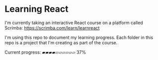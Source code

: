 # Learning React

I'm currently taking an interactive React course on a platform called Scrimba: https://scrimba.com/learn/learnreact

I'm using this repo to document my learning progress. Each folder in this repo is a project that I'm creating as part of the course.

Current progress: ▰▰▰▰▱▱▱▱▱▱ 37%
